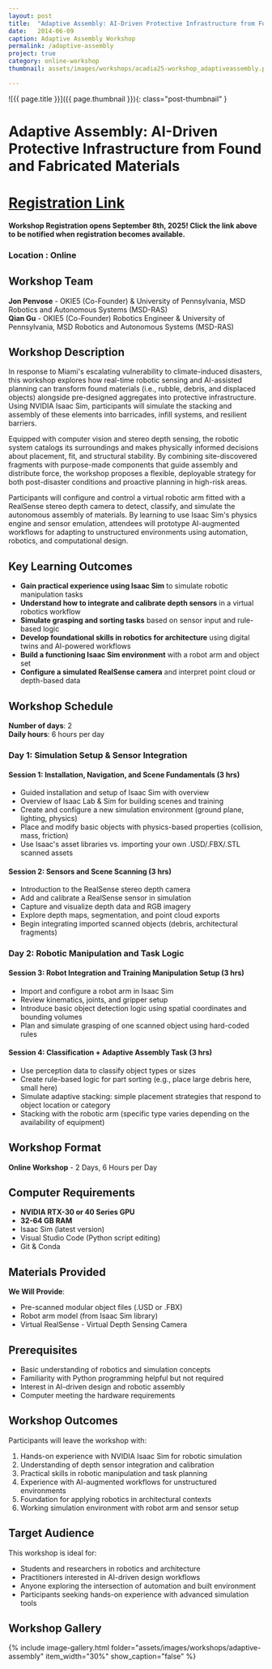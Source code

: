 ```yaml
---
layout: post
title:  "Adaptive Assembly: AI-Driven Protective Infrastructure from Found and Fabricated Materials"
date:   2014-06-09
caption: Adaptive Assembly Workshop
permalink: /adaptive-assembly
project: true
category: online-workshop
thumbnail: assets/images/workshops/acadia25-workshop_adaptiveassembly.png

---
```


![{{ page.title }}]({{ page.thumbnail }}){: class="post-thumbnail" }

# Adaptive Assembly: AI-Driven Protective Infrastructure from Found and Fabricated Materials

# [Registration Link](https://www.eventbrite.com/e/acadia-2025-workshops-tickets-1559581613589?aff=oddtdtcreator)

**Workshop Registration opens September 8th, 2025! Click the link above to be notified when registration becomes available.**

### Location : Online

## Workshop Team

**Jon Penvose** - OKIE5 (Co-Founder) & University of Pennsylvania, MSD Robotics and Autonomous Systems (MSD-RAS)  
**Qian Gu** - OKIE5 (Co-Founder) Robotics Engineer & University of Pennsylvania, MSD Robotics and Autonomous Systems (MSD-RAS)

## Workshop Description
In response to Miami's escalating vulnerability to climate-induced disasters, this workshop explores how real-time robotic sensing and AI-assisted planning can transform found materials (i.e., rubble, debris, and displaced objects) alongside pre-designed aggregates into protective infrastructure. Using NVIDIA Isaac Sim, participants will simulate the stacking and assembly of these elements into barricades, infill systems, and resilient barriers.

Equipped with computer vision and stereo depth sensing, the robotic system catalogs its surroundings and makes physically informed decisions about placement, fit, and structural stability. By combining site-discovered fragments with purpose-made components that guide assembly and distribute force, the workshop proposes a flexible, deployable strategy for both post-disaster conditions and proactive planning in high-risk areas.

Participants will configure and control a virtual robotic arm fitted with a RealSense stereo depth camera to detect, classify, and simulate the autonomous assembly of materials. By learning to use Isaac Sim's physics engine and sensor emulation, attendees will prototype AI-augmented workflows for adapting to unstructured environments using automation, robotics, and computational design.

## Key Learning Outcomes
- **Gain practical experience using Isaac Sim** to simulate robotic manipulation tasks
- **Understand how to integrate and calibrate depth sensors** in a virtual robotics workflow
- **Simulate grasping and sorting tasks** based on sensor input and rule-based logic
- **Develop foundational skills in robotics for architecture** using digital twins and AI-powered workflows
- **Build a functioning Isaac Sim environment** with a robot arm and object set
- **Configure a simulated RealSense camera** and interpret point cloud or depth-based data

## Workshop Schedule
**Number of days**: 2  
**Daily hours**: 6 hours per day

### Day 1: Simulation Setup & Sensor Integration

#### Session 1: Installation, Navigation, and Scene Fundamentals (3 hrs)
- Guided installation and setup of Isaac Sim with overview
- Overview of Isaac Lab & Sim for building scenes and training
- Create and configure a new simulation environment (ground plane, lighting, physics)
- Place and modify basic objects with physics-based properties (collision, mass, friction)
- Use Isaac's asset libraries vs. importing your own .USD/.FBX/.STL scanned assets

#### Session 2: Sensors and Scene Scanning (3 hrs)
- Introduction to the RealSense stereo depth camera
- Add and calibrate a RealSense sensor in simulation
- Capture and visualize depth data and RGB imagery
- Explore depth maps, segmentation, and point cloud exports
- Begin integrating imported scanned objects (debris, architectural fragments)

### Day 2: Robotic Manipulation and Task Logic

#### Session 3: Robot Integration and Training Manipulation Setup (3 hrs)
- Import and configure a robot arm in Isaac Sim
- Review kinematics, joints, and gripper setup
- Introduce basic object detection logic using spatial coordinates and bounding volumes
- Plan and simulate grasping of one scanned object using hard-coded rules

#### Session 4: Classification + Adaptive Assembly Task (3 hrs)
- Use perception data to classify object types or sizes
- Create rule-based logic for part sorting (e.g., place large debris here, small here)
- Simulate adaptive stacking: simple placement strategies that respond to object location or category
- Stacking with the robotic arm (specific type varies depending on the availability of equipment)

## Workshop Format
**Online Workshop** - 2 Days, 6 Hours per Day

## Computer Requirements
- **NVIDIA RTX-30 or 40 Series GPU**
- **32-64 GB RAM**
- Isaac Sim (latest version)
- Visual Studio Code (Python script editing)
- Git & Conda

## Materials Provided
**We Will Provide**:
- Pre-scanned modular object files (.USD or .FBX)
- Robot arm model (from Isaac Sim library)
- Virtual RealSense - Virtual Depth Sensing Camera

## Prerequisites
- Basic understanding of robotics and simulation concepts
- Familiarity with Python programming helpful but not required
- Interest in AI-driven design and robotic assembly
- Computer meeting the hardware requirements

## Workshop Outcomes
Participants will leave the workshop with:
1. Hands-on experience with NVIDIA Isaac Sim for robotic simulation
2. Understanding of depth sensor integration and calibration
3. Practical skills in robotic manipulation and task planning
4. Experience with AI-augmented workflows for unstructured environments
5. Foundation for applying robotics in architectural contexts
6. Working simulation environment with robot arm and sensor setup

## Target Audience
This workshop is ideal for:
- Students and researchers in robotics and architecture
- Practitioners interested in AI-driven design workflows
- Anyone exploring the intersection of automation and built environment
- Participants seeking hands-on experience with advanced simulation tools

## Workshop Gallery

{% include image-gallery.html folder="assets/images/workshops/adaptive-assembly" item_width="30%" show_caption="false" %}
